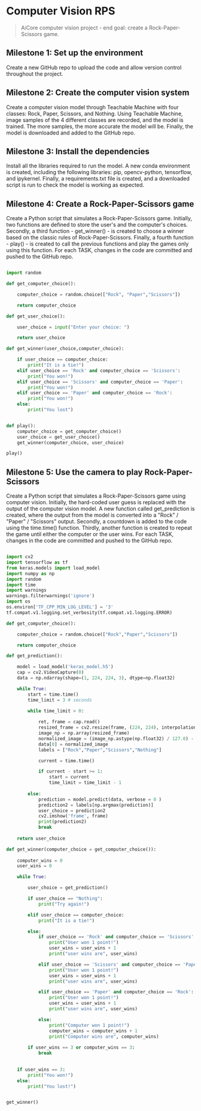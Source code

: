 # Computer Vision RPS

> AiCore computer vision project - end goal: create a Rock-Paper-Scissors game.

## Milestone 1: Set up the environment

Create a new GitHub repo to upload the code and allow version control throughout the project.

## Milestone 2: Create the computer vision system

Create a computer vision model through Teachable Machine with four classes: Rock, Paper, Scissors, and Nothing. Using Teachable Machine, image samples of the 4 different classes are recorded, and the model is trained. The more samples, the more accurate the model will be. Finally, the model is downloaded and added to the GitHub repo.

## Milestone 3: Install the dependencies

Install all the libraries required to run the model. A new conda environment is created, including the following libraries: pip, opencv-python, tensorflow, and ipykernel. Finally, a requirements.txt file is created, and a downloaded script is run to check the model is working as expected.

## Milestone 4: Create a Rock-Paper-Scissors game

Create a Python script that simulates a Rock-Paper-Scissors game. Initially, two functions are defined to store the user's and the computer's choices. Secondly, a third function - get_winner() - is created to choose a winner based on the classic rules of Rock-Paper-Scissors. Finally, a fourth function - play() - is created to call the previous functions and play the games only using this function. For each TASK, changes in the code are committed and pushed to the GitHub repo.

```python

import random

def get_computer_choice():

    computer_choice = random.choice(["Rock", "Paper","Scissors"])

    return computer_choice

def get_user_choice():

    user_choice = input("Enter your choice: ")

    return user_choice

def get_winner(user_choice,computer_choice):

    if user_choice == computer_choice:
        print("It is a tie!")
    elif user_choice == 'Rock' and computer_choice == 'Scissors':
        print("You won!")
    elif user_choice == 'Scissors' and computer_choice == 'Paper':
        print("You won!")
    elif user_choice == 'Paper' and computer_choice == 'Rock':
        print("You won!")
    else:
        print("You lost")


def play():
    computer_choice = get_computer_choice()
    user_choice = get_user_choice()
    get_winner(computer_choice, user_choice)

play()


```

## Milestone 5: Use the camera to play Rock-Paper-Scissors

Create a Python script that simulates a Rock-Paper-Scissors game using computer vision. Initially, the hard-coded user guess is replaced with the output of the computer vision model. A new function called get_prediction is created, where the output from the model is converted into a "Rock" / "Paper" / "Scissors" output.
Secondly, a countdown is added to the code using the time.time() function.
Thirdly, another function is created to repeat the game until either the computer or the user wins. For each TASK, changes in the code are committed and pushed to the GitHub repo.


```python

import cv2
import tensorflow as tf
from keras.models import load_model
import numpy as np
import random
import time
import warnings
warnings.filterwarnings('ignore')
import os
os.environ['TF_CPP_MIN_LOG_LEVEL'] = '3'
tf.compat.v1.logging.set_verbosity(tf.compat.v1.logging.ERROR)

def get_computer_choice():

    computer_choice = random.choice(["Rock","Paper","Scissors"])

    return computer_choice

def get_prediction():

    model = load_model('keras_model.h5')
    cap = cv2.VideoCapture(0)
    data = np.ndarray(shape=(1, 224, 224, 3), dtype=np.float32)

    while True:
        start = time.time()
        time_limit = 3 # seconds

        while time_limit > 0:
            
            ret, frame = cap.read()
            resized_frame = cv2.resize(frame, (224, 224), interpolation = cv2.INTER_AREA)
            image_np = np.array(resized_frame)
            normalized_image = (image_np.astype(np.float32) / 127.0) - 1 # Normalize the image
            data[0] = normalized_image
            labels = ["Rock","Paper","Scissors","Nothing"]

            current = time.time()

            if current - start >= 1:
                start = current
                time_limit = time_limit - 1
        
        else:
            prediction = model.predict(data, verbose = 0 )
            prediction2 = labels[np.argmax(prediction)]
            user_choice = prediction2
            cv2.imshow('frame', frame)
            print(prediction2)
            break
        
    return user_choice

def get_winner(computer_choice = get_computer_choice()):
    
    computer_wins = 0
    user_wins = 0

    while True:

        user_choice = get_prediction()

        if user_choice == "Nothing":
            print("Try again!")

        elif user_choice == computer_choice:
            print("It is a tie!")

        else:
            if user_choice == 'Rock' and computer_choice == 'Scissors':
                print("User won 1 point!")
                user_wins = user_wins + 1
                print("user wins are", user_wins)

            elif user_choice == 'Scissors' and computer_choice == 'Paper':
                print("User won 1 point!")
                user_wins = user_wins + 1
                print("user wins are", user_wins)

            elif user_choice == 'Paper' and computer_choice == 'Rock':
                print("User won 1 point!")
                user_wins = user_wins + 1
                print("user wins are", user_wins)

            else:
                print("Computer won 1 point!")
                computer_wins = computer_wins + 1
                print("Computer wins are", computer_wins)
        
        if user_wins == 3 or computer_wins == 3:
            break

    
    if user_wins == 3:
        print("You won!")
    else: 
        print("You lost!")


get_winner()


```
